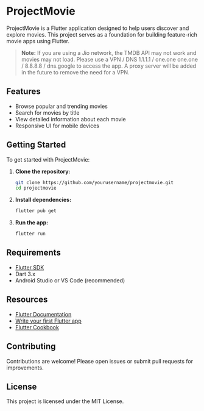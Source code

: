# ProjectMovie

ProjectMovie is a Flutter application designed to help users discover and explore movies. This project serves as a foundation for building feature-rich movie apps using Flutter.

> **Note:** If you are using a Jio network, the TMDB API may not work and movies may not load. Please use a VPN / DNS 1.1.1.1 / one.one one.one / 8.8.8.8 / dns.google to access the app. A proxy server will be added in the future to remove the need for a VPN.

## Features
- Browse popular and trending movies
- Search for movies by title
- View detailed information about each movie
- Responsive UI for mobile devices

## Getting Started

To get started with ProjectMovie:

1. **Clone the repository:**
    ```bash
    git clone https://github.com/yourusername/projectmovie.git
    cd projectmovie
    ```

2. **Install dependencies:**
    ```bash
    flutter pub get
    ```

3. **Run the app:**
    ```bash
    flutter run
    ```

## Requirements

- [Flutter SDK](https://flutter.dev/docs/get-started/install)
- Dart 3.x
- Android Studio or VS Code (recommended)

## Resources

- [Flutter Documentation](https://docs.flutter.dev/)
- [Write your first Flutter app](https://docs.flutter.dev/get-started/codelab)
- [Flutter Cookbook](https://docs.flutter.dev/cookbook)

## Contributing

Contributions are welcome! Please open issues or submit pull requests for improvements.

## License

This project is licensed under the MIT License.
